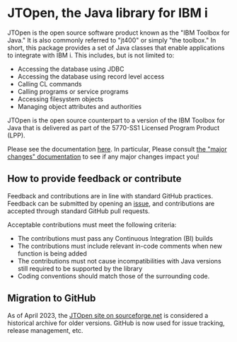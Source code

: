 
# JTOpen, the Java library for IBM i


JTOpen is the open source software product known as the "IBM Toolbox for Java." It is also commonly
referred to "jt400" or simply "the toolbox." 
In short, this package provides a set of Java classes that enable applications to integrate with IBM i.
This includes, but is not limited to:
- Accessing the database using JDBC
- Accessing the database using record level access
- Calling CL commands
- Calling programs or service programs
- Accessing filesystem objects
- Managing object attributes and authorities

JTOpen is the open source counterpart to a version of the IBM Toolbox for Java that is delivered as part of the 5770-SS1 Licensed Program Product (LPP).

Please see the documentation [here](https://ibm.github.io/JTOpen/). In particular, 
Please consult [the "major changes" documentation](https://ibm.github.io/JTOpen/#/MAJOR_CHANGES) to see if any major changes impact you!

## How to provide feedback or contribute

Feedback and contributions are in line with standard GitHub practices. Feedback can be submitted by opening an
[issue](https://github.com/IBM/JTOpen/issues/new), and contributions are accepted through standard GitHub pull
requests.

Acceptable contributions must meet the following criteria:
- The contributions must pass any Continuous Integration (BI) builds
- The contributions must include relevant in-code comments when new function is being added
- The contributions must not cause incompatibilities with Java versions still required to be supported by the library
- Coding conventions should match those of the surrounding code. 

## Migration to GitHub

As of April 2023, the [JTOpen site on sourceforge.net](http://jt400.sourceforge.net) is considered a historical
archive for older versions. GitHub is now used for issue tracking, release management, etc. 
